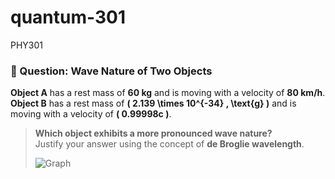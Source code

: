 # quantum-301
PHY301

### 🧪 Question: Wave Nature of Two Objects

**Object A** has a rest mass of **60 kg** and is moving with a velocity of **80 km/h**.  
**Object B** has a rest mass of **\( 2.139 \times 10^{-34} \, \text{g} \)** and is moving with a velocity of **\( 0.99998c \)**.

> **Which object exhibits a more pronounced wave nature?**  
> Justify your answer using the concept of **de Broglie wavelength**.
>
> ![Graph]([https://files.oaiusercontent.com/file-QEWPHHLjXrWce2xgPs5xjS?se=2025-04-17T03%3A06%3A23Z&sp=r&sv=2024-08-04&sr=b&rscc=max-age%3D299%2C%20immutable%2C%20private&rscd=attachment%3B%20filename%3D11a28027-1f72-435d-98b8-bbecc2aba7b0&sig=pmksH048mmQp2Hk0FjqWX1CWYW1dAXk8FJeLbsMxuDM%3D](https://github.com/mehedieh/quantum-301/blob/main/Screenshot%202025-04-17%20090818.png?raw=true))

